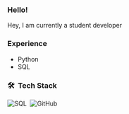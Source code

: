### Hello!


Hey, I am currently a student developer


### Experience
- Python
- SQL
### 🛠 &nbsp;Tech Stack
![SQL](https://img.shields.io/badge/-SQL-05122A?style=flat&logo=javascript)&nbsp;
![GitHub](https://img.shields.io/badge/-GitHub-05122A?style=flat&logo=github)&nbsp;

<!---
uzii9/uzii9 is a ✨ special ✨ repository because its `README.md` (this file) appears on your GitHub profile.
You can click the Preview link to take a look at your changes.
--->
